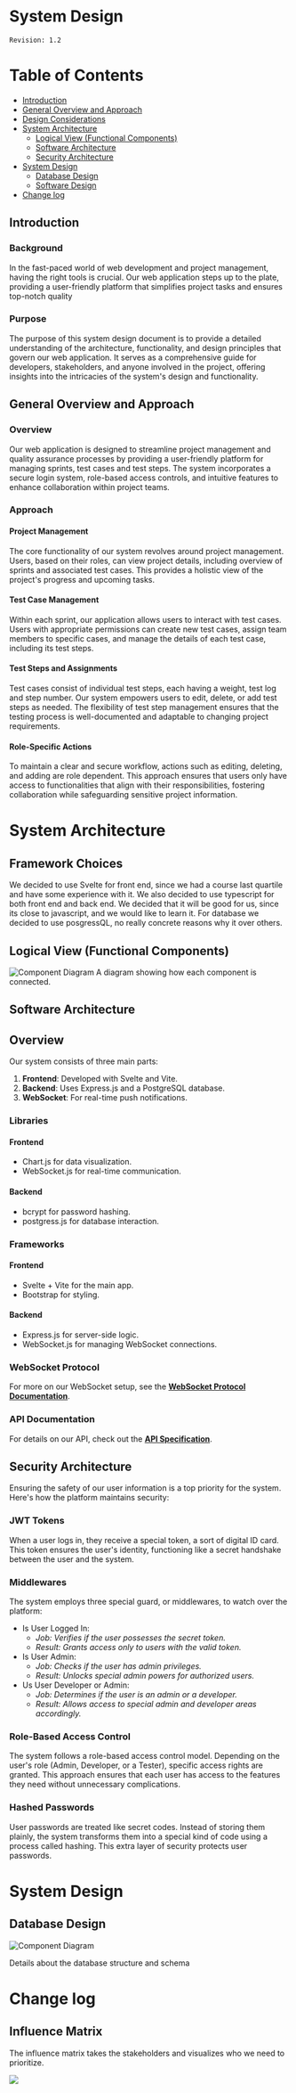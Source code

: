 # System Design
`Revision: 1.2`

# Table of Contents
- [Introduction](#introduction)
- [General Overview and Approach](#general-overview-and-approach)
- [Design Considerations](#design-considerations)
- [System Architecture](#system-architecture)
  - [Logical View (Functional Components)](#logical-view-functional-components)
  - [Software Architecture](#software-architecture)
  - [Security Architecture](#security-architecture)
- [System Design](#system-design)
  - [Database Design](#database-design)
  - [Software Design](#software-design)
- [Change log](#change-log)

## Introduction

### Background
In the fast-paced world of web development and project management, having the right tools is crucial.
Our web application steps up to the plate, providing a user-friendly platform that simplifies project tasks and
ensures top-notch quality

### Purpose
The purpose of this system design document is to provide a detailed understanding of the architecture,
functionality, and design principles that govern our web application. It serves as a comprehensive guide for developers,
stakeholders, and anyone involved in the project, offering insights into the intricacies of the system's design and
functionality.

## General Overview and Approach

### Overview
Our web application is designed to streamline project management and quality assurance processes by providing
a user-friendly platform for managing sprints, test cases and test steps. The system incorporates a secure login system,
role-based access controls, and intuitive features to enhance collaboration within project teams.

### Approach

#### Project Management
The core functionality of our system revolves around project management. Users, based on their roles, can view 
project details, including overview of sprints and associated test cases. This provides a holistic view of the
project's progress and upcoming tasks.

#### Test Case Management
Within each sprint, our application allows users to interact with test cases. Users with appropriate permissions can
create new test cases, assign team members to specific cases, and manage the details of each test case, including its
test steps.

#### Test Steps and Assignments
Test cases consist of individual test steps, each having a weight, test log and step number. Our system empowers users
to edit, delete, or add test steps as needed. The flexibility of test step management ensures that the testing process
is well-documented and adaptable to changing project requirements.

#### Role-Specific Actions
To maintain a clear and secure workflow, actions such as editing, deleting, and adding are role dependent. This approach
ensures that users only have access to functionalities that align with their responsibilities, fostering collaboration
while safeguarding sensitive project information.

# System Architecture

## Framework Choices

We decided to use Svelte for front end, since we had a course last quartile and have some experience with it.
We also decided to use typescript for both front end and back end. We decided that it will be good for us, since its close to javascript, and we would like to learn it.
For database we decided to use posgressQL, no really concrete reasons why it over others.

## Logical View (Functional Components)

![Component Diagram](assets/moduleDiagram.png)
A diagram showing how each component is connected.


## Software Architecture
## Overview

Our system consists of three main parts:

1. **Frontend**: Developed with Svelte and Vite.
2. **Backend**: Uses Express.js and a PostgreSQL database.
3. **WebSocket**: For real-time push notifications.

### Libraries

#### Frontend

- Chart.js for data visualization.
- WebSocket.js for real-time communication.

#### Backend

- bcrypt for password hashing.
- postgress.js for database interaction.

### Frameworks

#### Frontend

- Svelte + Vite for the main app.
- Bootstrap for styling.

#### Backend

- Express.js for server-side logic.
- WebSocket.js for managing WebSocket connections.

### WebSocket Protocol

For more on our WebSocket setup, see the **[WebSocket Protocol Documentation](SocketInstructions.md)**.

### API Documentation

For details on our API, check out the __**[API Specification](APIdocumentation.md)**__.




## Security Architecture
Ensuring the safety of our user information is a top priority for the system. Here's how the platform maintains security:

### JWT Tokens
When a user logs in, they receive a special token, a sort of digital ID card. This token ensures the user's identity,
functioning like a secret handshake between the user and the system.

### Middlewares
The system employs three special guard, or middlewares, to watch over the platform:
* Is User Logged In:
  * *Job: Verifies if the user possesses the secret token.*
  * *Result: Grants access only to users with the valid token.*
* Is User Admin:
  * *Job: Checks if the user has admin privileges.*
  * *Result: Unlocks special admin powers for authorized users.*
* Us User Developer or Admin:
  * *Job: Determines if the user is an admin or a developer.*
  * *Result: Allows access to special admin and developer areas accordingly.*

### Role-Based Access Control
The system follows a role-based access control model. Depending on the user's role (Admin, Developer, or a Tester),
specific access rights are granted. This approach ensures that each user has access to the features they need
without unnecessary complications.

### Hashed Passwords
User passwords are treated like secret codes. Instead of storing them plainly, the system transforms them into a
special kind of code using a process called hashing. This extra layer of security protects user passwords.


# System Design
## Database Design

![Component Diagram](assets/DatabaseDiagram.png)

Details about the database structure and schema


# Change log


## Influence Matrix

The influence matrix takes the stakeholders and visualizes who we need to prioritize.

![](assets/InfluenceMatrixProjectClientOnBoard.drawio.png)




